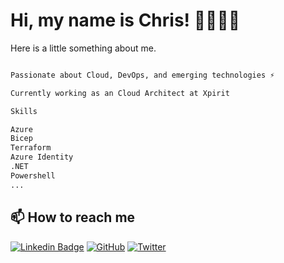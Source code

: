 # Hi, my name is Chris! 👋👨🏻‍💻

Here is a little something about me.

```bash

Passionate about Cloud, DevOps, and emerging technologies ⚡️

Currently working as an Cloud Architect at Xpirit

Skills

Azure
Bicep
Terraform
Azure Identity
.NET
Powershell
...

```

## 📫 How to reach me

[![Linkedin Badge](https://img.shields.io/badge/Linkedin-blue?style=flat&logo=Linkedin&logoColor=white&link=https://www.linkedin.com/in/cvs79/)](https://www.linkedin.com/in/cvs79/) 
[![GitHub](https://img.shields.io/badge/-GitHub-181717?style=flat&logo=github&link=https://github.com/cvs79)](https://github.com/cvs79)
[![Twitter](https://img.shields.io/badge/Twitter-blue?style=flat&logo=Twitter&logoColor=white&link=https://twitter.com/CvSluijsveld)](https://twitter.com/CvSluijsveld)


<!--
**cvs79/cvs79** is a ✨ _special_ ✨ repository because its `README.md` (this file) appears on your GitHub profile.

Here are some ideas to get you started:

- 🔭 I’m currently working on ...
- 🌱 I’m currently learning ...
- 👯 I’m looking to collaborate on ...
- 🤔 I’m looking for help with ...
- 💬 Ask me about ...
- 📫 How to reach me: ...
- 😄 Pronouns: ...
- ⚡ Fun fact: ...
-->
